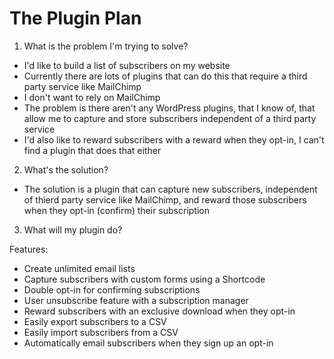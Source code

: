 # The Plugin Plan
 1. What is the problem I'm trying to solve?
 *  I'd like to build a list of subscribers on my website
 *  Currently there are lots of plugins that can do this that require a third party service like MailChimp
 *  I don't want to rely on MailChimp
 *  The problem is there aren't any WordPress plugins, that I know of, that allow me to capture and store subscribers independent of a third party service
 *  I'd also like to reward subscribers with a reward when they opt-in, I can't find a plugin that does that either

2. What's the solution?
* The solution is a plugin that can capture new subscribers, independent of thierd party service like MailChimp, and reward those subscribers when they opt-in (confirm) their subscription

3. What will my plugin do?

Features:

- Create unlimited email lists
- Capture subscribers with custom forms using a Shortcode
- Double opt-in for confirming subscriptions
- User unsubscribe feature with a subscription manager
- Reward subscribers with an exclusive download when they opt-in
- Easily export subscribers to a CSV
- Easily import subscribers from a CSV
- Automatically email subscribers when they sign up an opt-in
